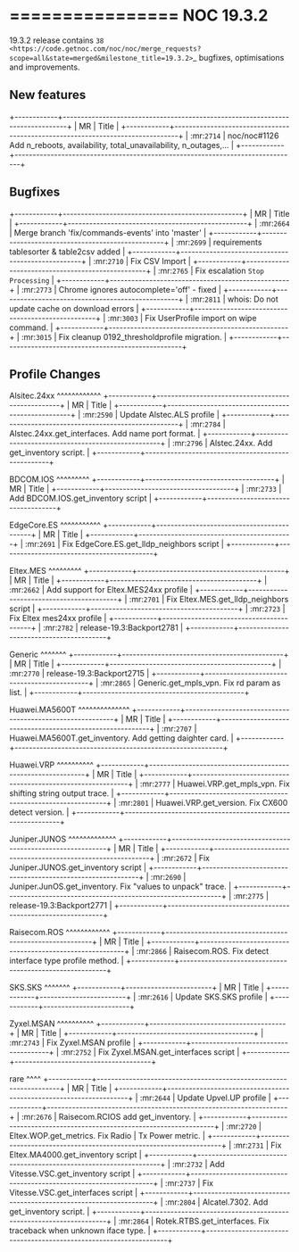 

================
NOC 19.3.2
================

19.3.2 release contains
`38 <https://code.getnoc.com/noc/noc/merge_requests?scope=all&state=merged&milestone_title=19.3.2>`_
bugfixes, optimisations and improvements.



New features
------------
+------------+-------------------------------------------------------------------------------+
| MR         | Title                                                                         |
+------------+-------------------------------------------------------------------------------+
| :mr:`2714` | noc/noc#1126 Add n_reboots, availability, total_unavailability, n_outages,... |
+------------+-------------------------------------------------------------------------------+


Bugfixes
--------
+------------+--------------------------------------------------+
| MR         | Title                                            |
+------------+--------------------------------------------------+
| :mr:`2664` | Merge branch 'fix/commands-events' into 'master' |
+------------+--------------------------------------------------+
| :mr:`2699` | requirements tablesorter & table2csv added       |
+------------+--------------------------------------------------+
| :mr:`2710` | Fix CSV Import                                   |
+------------+--------------------------------------------------+
| :mr:`2765` | Fix escalation `Stop Processing`                 |
+------------+--------------------------------------------------+
| :mr:`2773` | Chrome ignores autocomplete='off' - fixed        |
+------------+--------------------------------------------------+
| :mr:`2811` | whois: Do not update cache on download errors    |
+------------+--------------------------------------------------+
| :mr:`3003` | Fix UserProfile import on wipe command.          |
+------------+--------------------------------------------------+
| :mr:`3015` | Fix cleanup 0192_thresholdprofile migration.     |
+------------+--------------------------------------------------+


Profile Changes
---------------


Alsitec.24xx
^^^^^^^^^^^^
+------------+---------------------------------------------------+
| MR         | Title                                             |
+------------+---------------------------------------------------+
| :mr:`2590` | Update Alstec.ALS profile                         |
+------------+---------------------------------------------------+
| :mr:`2784` | Alstec.24xx.get_interfaces. Add name port format. |
+------------+---------------------------------------------------+
| :mr:`2796` | Alstec.24xx. Add get_inventory script.            |
+------------+---------------------------------------------------+



BDCOM.IOS
^^^^^^^^^
+------------+------------------------------------+
| MR         | Title                              |
+------------+------------------------------------+
| :mr:`2733` | Add BDCOM.IOS.get_inventory script |
+------------+------------------------------------+



EdgeCore.ES
^^^^^^^^^^^
+------------+-------------------------------------------+
| MR         | Title                                     |
+------------+-------------------------------------------+
| :mr:`2691` | Fix EdgeCore.ES.get_lldp_neighbors script |
+------------+-------------------------------------------+



Eltex.MES
^^^^^^^^^
+------------+-----------------------------------------+
| MR         | Title                                   |
+------------+-----------------------------------------+
| :mr:`2662` | Add support for Eltex.MES24xx profile   |
+------------+-----------------------------------------+
| :mr:`2701` | Fix Eltex.MES.get_lldp_neighbors script |
+------------+-----------------------------------------+
| :mr:`2723` | Fix Eltex mes24xx profile               |
+------------+-----------------------------------------+
| :mr:`2782` | release-19.3:Backport2781               |
+------------+-----------------------------------------+



Generic
^^^^^^^
+------------+---------------------------------------------+
| MR         | Title                                       |
+------------+---------------------------------------------+
| :mr:`2770` | release-19.3:Backport2715                   |
+------------+---------------------------------------------+
| :mr:`2865` | Generic.get_mpls_vpn. Fix rd param as list. |
+------------+---------------------------------------------+



Huawei.MA5600T
^^^^^^^^^^^^^^
+------------+----------------------------------------------------------+
| MR         | Title                                                    |
+------------+----------------------------------------------------------+
| :mr:`2707` | Huawei.MA5600T.get_inventory. Add getting daighter card. |
+------------+----------------------------------------------------------+



Huawei.VRP
^^^^^^^^^^
+------------+------------------------------------------------------------+
| MR         | Title                                                      |
+------------+------------------------------------------------------------+
| :mr:`2777` | Huawei.VRP.get_mpls_vpn. Fix shifting string output trace. |
+------------+------------------------------------------------------------+
| :mr:`2801` | Huawei.VRP.get_version. Fix CX600 detect version.          |
+------------+------------------------------------------------------------+



Juniper.JUNOS
^^^^^^^^^^^^^
+------------+------------------------------------------------------------+
| MR         | Title                                                      |
+------------+------------------------------------------------------------+
| :mr:`2672` | Fix Juniper.JUNOS.get_inventory script                     |
+------------+------------------------------------------------------------+
| :mr:`2690` | Juniper.JunOS.get_inventory. Fix "values to unpack" trace. |
+------------+------------------------------------------------------------+
| :mr:`2775` | release-19.3:Backport2771                                  |
+------------+------------------------------------------------------------+



Raisecom.ROS
^^^^^^^^^^^^
+------------+---------------------------------------------------------+
| MR         | Title                                                   |
+------------+---------------------------------------------------------+
| :mr:`2866` | Raisecom.ROS. Fix detect interface type profile method. |
+------------+---------------------------------------------------------+



SKS.SKS
^^^^^^^
+------------+------------------------+
| MR         | Title                  |
+------------+------------------------+
| :mr:`2616` | Update SKS.SKS profile |
+------------+------------------------+



Zyxel.MSAN
^^^^^^^^^^
+------------+--------------------------------------+
| MR         | Title                                |
+------------+--------------------------------------+
| :mr:`2743` | Fix Zyxel.MSAN profile               |
+------------+--------------------------------------+
| :mr:`2752` | Fix Zyxel.MSAN.get_interfaces script |
+------------+--------------------------------------+



rare
^^^^
+------------+-------------------------------------------------------------------+
| MR         | Title                                                             |
+------------+-------------------------------------------------------------------+
| :mr:`2644` | Update Upvel.UP profile                                           |
+------------+-------------------------------------------------------------------+
| :mr:`2676` | Raisecom.RCIOS add get_inventory.                                 |
+------------+-------------------------------------------------------------------+
| :mr:`2720` | Eltex.WOP.get_metrics. Fix Radio | Tx Power metric.               |
+------------+-------------------------------------------------------------------+
| :mr:`2731` | Fix Eltex.MA4000.get_inventory script                             |
+------------+-------------------------------------------------------------------+
| :mr:`2732` | Add Vitesse.VSC.get_inventory script                              |
+------------+-------------------------------------------------------------------+
| :mr:`2737` | Fix Vitesse.VSC.get_interfaces script                             |
+------------+-------------------------------------------------------------------+
| :mr:`2804` | Alcatel.7302. Add get_inventory script.                           |
+------------+-------------------------------------------------------------------+
| :mr:`2864` | Rotek.RTBS.get_interfaces. Fix traceback when unknown iface type. |
+------------+-------------------------------------------------------------------+
